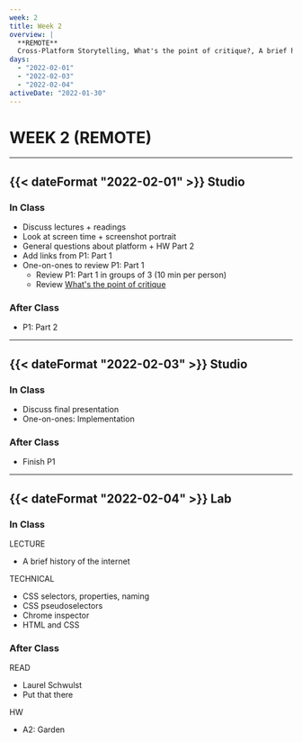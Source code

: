 ```yaml
---
week: 2
title: Week 2
overview: |
  **REMOTE**
  Cross-Platform Storytelling, What's the point of critique?, A brief history of the internet, Cascading Style Sheets, Garden
days:
  - "2022-02-01"
  - "2022-02-03"
  - "2022-02-04"
activeDate: "2022-01-30"
---
```

# WEEK 2 (REMOTE)

---

## {{< dateFormat "2022-02-01" >}} Studio

### In Class
* Discuss lectures + readings
* Look at screen time + screenshot portrait
* General questions about platform + HW Part 2
* Add links from P1: Part 1 
* One-on-ones to review P1: Part 1
  * Review P1: Part 1 in groups of 3 (10 min per person)
  * Review [What's the point of critique](https://drive.google.com/file/d/1g6mQ2rKx32gW6D-MKBG8nvGWiqGY7nK3/view?usp=sharing)

### After Class
* P1: Part 2

---

## {{< dateFormat "2022-02-03" >}} Studio

### In Class
* Discuss final presentation 
* One-on-ones: Implementation

### After Class
* Finish P1

---

## {{< dateFormat "2022-02-04" >}} Lab

### In Class
LECTURE
* A brief history of the internet

TECHNICAL
* CSS selectors, properties, naming
* CSS pseudoselectors
* Chrome inspector
* HTML and CSS

### After Class
READ
* Laurel Schwulst
* Put that there

HW
* A2: Garden
